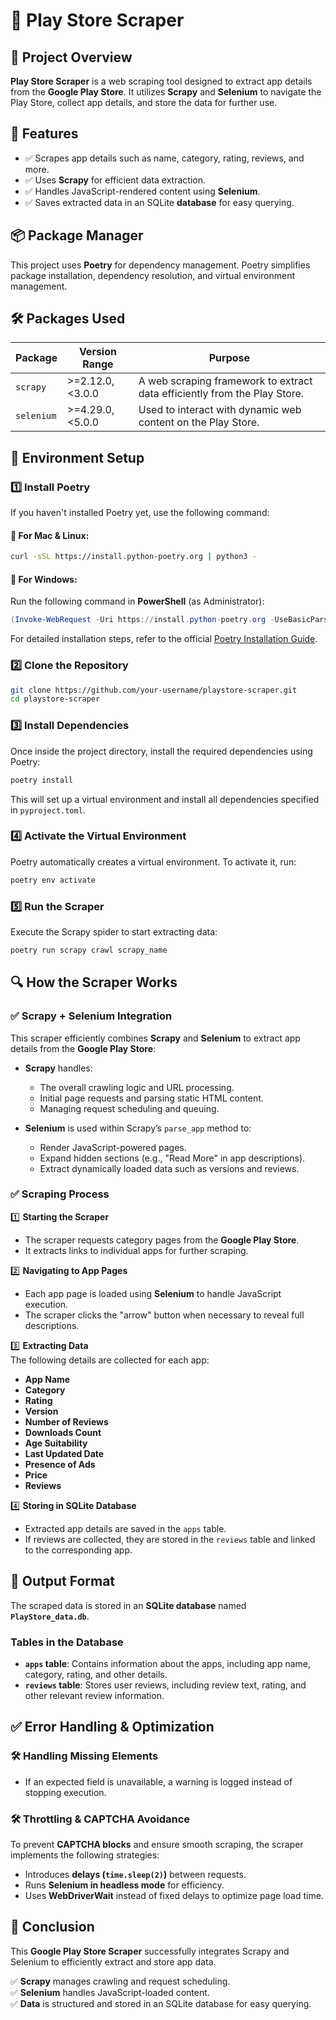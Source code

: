 # 📱 Play Store Scraper  

## 📌 Project Overview  
**Play Store Scraper** is a web scraping tool designed to extract app details from the **Google Play Store**. It utilizes **Scrapy** and **Selenium** to navigate the Play Store, collect app details, and store the data for further use.  

## 🚀 Features  
- ✅ Scrapes app details such as name, category, rating, reviews, and more.  
- ✅ Uses **Scrapy** for efficient data extraction.  
- ✅ Handles JavaScript-rendered content using **Selenium**.  
- ✅ Saves extracted data in an SQLite **database** for easy querying.  

## 📦 Package Manager  
This project uses **Poetry** for dependency management. Poetry simplifies package installation, dependency resolution, and virtual environment management.  

## 🛠️ Packages Used  
| Package   | Version Range  | Purpose |
|-----------|---------------|---------|
| `scrapy`  | >=2.12.0,<3.0.0 | A web scraping framework to extract data efficiently from the Play Store. |
| `selenium` | >=4.29.0,<5.0.0 | Used to interact with dynamic web content on the Play Store. |

## 🔧 Environment Setup  

### 1️⃣ Install Poetry  
If you haven't installed Poetry yet, use the following command:  

#### 📌 For Mac & Linux:  
```sh
curl -sSL https://install.python-poetry.org | python3 -
```

#### 📌 For Windows:  
Run the following command in **PowerShell** (as Administrator):  
```powershell
(Invoke-WebRequest -Uri https://install.python-poetry.org -UseBasicParsing).Content | python -
```
For detailed installation steps, refer to the official [Poetry Installation Guide](https://python-poetry.org/docs/#installation).

### 2️⃣ Clone the Repository  
```sh
git clone https://github.com/your-username/playstore-scraper.git
cd playstore-scraper
```

### 3️⃣ Install Dependencies  
Once inside the project directory, install the required dependencies using Poetry:  
```sh
poetry install
```
This will set up a virtual environment and install all dependencies specified in `pyproject.toml`.

### 4️⃣ Activate the Virtual Environment  
Poetry automatically creates a virtual environment. To activate it, run:  
```sh
poetry env activate
```

### 5️⃣ Run the Scraper  
Execute the Scrapy spider to start extracting data:  
```sh
poetry run scrapy crawl scrapy_name
```

## 🔍 How the Scraper Works  

### ✅ Scrapy + Selenium Integration  
This scraper efficiently combines **Scrapy** and **Selenium** to extract app details from the **Google Play Store**:  

- **Scrapy** handles:  
  - The overall crawling logic and URL processing.  
  - Initial page requests and parsing static HTML content.  
  - Managing request scheduling and queuing.  

- **Selenium** is used within Scrapy’s `parse_app` method to:  
  - Render JavaScript-powered pages.  
  - Expand hidden sections (e.g., "Read More" in app descriptions).  
  - Extract dynamically loaded data such as versions and reviews.  


### ✅ Scraping Process  

1️⃣ **Starting the Scraper**  
   - The scraper requests category pages from the **Google Play Store**.  
   - It extracts links to individual apps for further scraping.  

2️⃣ **Navigating to App Pages**  
   - Each app page is loaded using **Selenium** to handle JavaScript execution.  
   - The scraper clicks the "arrow" button when necessary to reveal full descriptions.  

3️⃣ **Extracting Data**  
   The following details are collected for each app:  
   - **App Name**  
   - **Category**  
   - **Rating**  
   - **Version**  
   - **Number of Reviews**  
   - **Downloads Count**  
   - **Age Suitability**  
   - **Last Updated Date**  
   - **Presence of Ads**
   - **Price**
   - **Reviews**

4️⃣ **Storing in SQLite Database**  
   - Extracted app details are saved in the `apps` table.  
   - If reviews are collected, they are stored in the `reviews` table and linked to the corresponding app.  

## 📁 Output Format  

The scraped data is stored in an **SQLite database** named **`PlayStore_data.db`**.  

### **Tables in the Database**  
- **`apps` table**: Contains information about the apps, including app name, category, rating, and other details.  
- **`reviews` table**: Stores user reviews, including review text, rating, and other relevant review information.  

## ✅ Error Handling & Optimization  

### 🛠 Handling Missing Elements  
- If an expected field is unavailable, a warning is logged instead of stopping execution.  

### 🛠 Throttling & CAPTCHA Avoidance  
To prevent **CAPTCHA blocks** and ensure smooth scraping, the scraper implements the following strategies:  
- Introduces **delays (`time.sleep(2)`)** between requests.  
- Runs **Selenium in headless mode** for efficiency.  
- Uses **WebDriverWait** instead of fixed delays to optimize page load time.  

## 🔮 Conclusion  
This **Google Play Store Scraper** successfully integrates Scrapy and Selenium to efficiently extract and store app data.  

✅ **Scrapy** manages crawling and request scheduling.  
✅ **Selenium** handles JavaScript-loaded content.  
✅ **Data** is structured and stored in an SQLite database for easy querying.  

